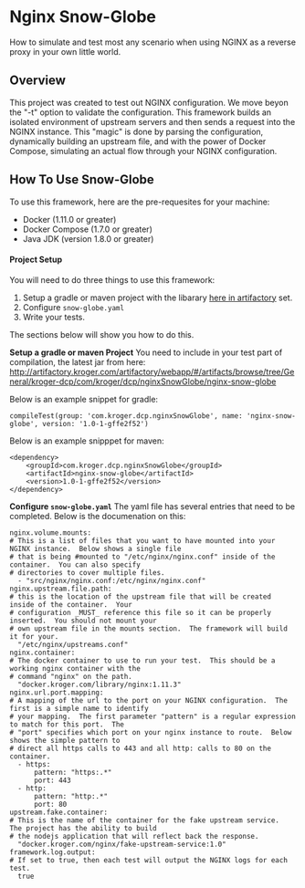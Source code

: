 # Nginx Snow-Globe
How to simulate and test most any scenario when using NGINX as a reverse proxy in your own little world.

## Overview

This project was created to test out NGINX configuration.  We move beyon the "-t" option to validate the configuration.  This framework builds an isolated environment of upstream servers and then sends a request into the NGINX instance.  This "magic" is done by parsing the configuration, dynamically building an upstream file, and with the power of Docker Compose, simulating an actual flow through your NGINX configuration.


## How To Use Snow-Globe
To use this framework, here are the pre-requesites for your machine:
- Docker (1.11.0 or greater)
- Docker Compose (1.7.0 or greater)
- Java JDK (version 1.8.0 or greater)

#### Project Setup
You will need to do three things to use this framework:
1.  Setup a gradle or maven project with the libarary [here in artifactory](http://artifactory.kroger.com/artifactory/webapp/#/artifacts/browse/tree/General/kroger-dcp/com/kroger/dcp/nginxSnowGlobe/nginx-snow-globe) set.
2.  Configure `snow-globe.yaml`
3.  Write your tests.

The sections below will show you how to do this.

**Setup a gradle or maven Project**
You need to include in your test part of compilation, the latest jar from here: http://artifactory.kroger.com/artifactory/webapp/#/artifacts/browse/tree/General/kroger-dcp/com/kroger/dcp/nginxSnowGlobe/nginx-snow-globe

Below is an example snippet for gradle:
```
compileTest(group: 'com.kroger.dcp.nginxSnowGlobe', name: 'nginx-snow-globe', version: '1.0-1-gffe2f52')
```
Below is an example snipppet for maven:
```
<dependency>
    <groupId>com.kroger.dcp.nginxSnowGlobe</groupId>
    <artifactId>nginx-snow-globe</artifactId>
    <version>1.0-1-gffe2f52</version>
</dependency>
```

**Configure `snow-globe.yaml`**
The yaml file has several entries that need to be completed.  Below is the documenation on this:
```
nginx.volume.mounts:
# This is a list of files that you want to have mounted into your NGINX instance.  Below shows a single file
# that is being #mounted to "/etc/nginx/nginx.conf" inside of the container.  You can also specify
# directories to cover multiple files.
  - "src/nginx/nginx.conf:/etc/nginx/nginx.conf"
nginx.upstream.file.path:
# this is the location of the upstream file that will be created inside of the container.  Your
# configuration _MUST_ reference this file so it can be properly inserted.  You should not mount your
# own upstream file in the mounts section.  The framework will build it for your.
  "/etc/nginx/upstreams.conf"
nginx.container:
# The docker container to use to run your test.  This should be a working nginx container with the
# command "nginx" on the path.
  "docker.kroger.com/library/nginx:1.11.3"
nginx.url.port.mapping:
# A mapping of the url to the port on your NGINX configuration.  The first is a simple name to identify
# your mapping.  The first parameter "pattern" is a regular expression to match for this port.  The
# "port" specifies which port on your nginx instance to route.  Below shows the simple pattern to
# direct all https calls to 443 and all http: calls to 80 on the container.
  - https:
      pattern: "https:.*"
      port: 443
  - http:
      pattern: "http:.*"
      port: 80
upstream.fake.container:
# This is the name of the container for the fake upstream service.  The project has the ability to build
# the nodejs application that will reflect back the response.
  "docker.kroger.com/nginx/fake-upstream-service:1.0"
framework.log.output:
# If set to true, then each test will output the NGINX logs for each test.
  true
```